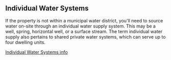 ## Individual Water Systems

If the property is not within a municipal water district, you'll need to source water on-site through an individual water supply system. This may be a well, spring, horizontal well, or a surface stream. The term individual water supply also pertains to shared private water systems, which can serve up to four dwelling units.  


[Individual Water Systems info](http://scceh.com/Portals/6/Env_Health/Land%20Use/Land%20Use%20Documents/IWS.pdf)


